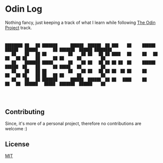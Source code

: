 # Odin Log

Nothing fancy, just keeping a track of what I learn while following [The Odin Project](https://www.theodinproject.com/) track. 

##
```

████████ ██   ██ ███████      ██████  ██████  ██ ███    ██     ██████  ██████   ██████       ██ ███████  ██████ ████████ 
   ██    ██   ██ ██          ██    ██ ██   ██ ██ ████   ██     ██   ██ ██   ██ ██    ██      ██ ██      ██         ██    
   ██    ███████ █████       ██    ██ ██   ██ ██ ██ ██  ██     ██████  ██████  ██    ██      ██ █████   ██         ██    
   ██    ██   ██ ██          ██    ██ ██   ██ ██ ██  ██ ██     ██      ██   ██ ██    ██ ██   ██ ██      ██         ██    
   ██    ██   ██ ███████      ██████  ██████  ██ ██   ████     ██      ██   ██  ██████   █████  ███████  ██████    ██    
                                                                                                                         
                                                                                                                         


```

## Contributing
Since, it's more of a personal project, therefore no contributions are welcome :)


## License
[MIT](https://choosealicense.com/licenses/mit/)
